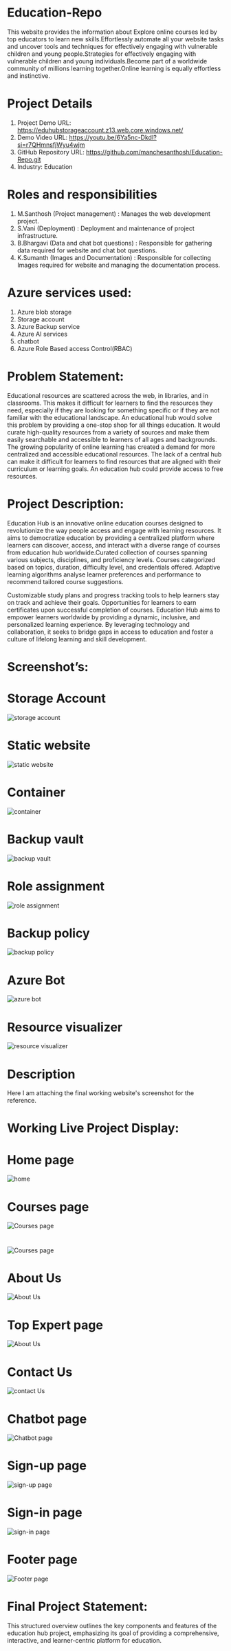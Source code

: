 # Education-Repo

This website provides the information about Explore online courses led by top educators to learn new skills.Effortlessly automate all your website tasks and uncover tools and techniques for effectively engaging with vulnerable children and young people.Strategies for effectively engaging with vulnerable children and young individuals.Become part of a worldwide community of millions learning together.Online learning is equally effortless and instinctive.

# Project Details
1. Project Demo URL: https://eduhubstorageaccount.z13.web.core.windows.net/
2. Demo Video URL: https://youtu.be/6Ya5nc-DkdI?si=r7QHmnsfjWyu4wjm
3. GitHub Repository URL: https://github.com/manchesanthosh/Education-Repo.git
4. Industry: Education
   
# Roles and responsibilities
1. M.Santhosh (Project management) : Manages the web development project.
2. S.Vani (Deployment) : Deployment and maintenance of project infrastructure.
3. B.Bhargavi (Data and chat bot questions) : Responsible for gathering data required for website and chat bot questions.
4. K.Sumanth (Images and Documentation) : Responsible for collecting Images required for website and managing the documentation process.
# Azure services used:
1. Azure blob storage
2. Storage account
3. Azure Backup service
4. Azure AI services
5. chatbot
6. Azure Role Based access Control(RBAC)
# Problem Statement:
Educational resources are scattered across the web, in libraries, and in classrooms. This makes it difficult for learners to find the resources they need, especially if they are looking for something specific or if they are not familiar with the educational landscape. An educational hub would solve this problem by providing a one-stop shop for all things education. It would curate high-quality resources from a variety of sources and make them easily searchable and accessible to learners of all ages and backgrounds.
The growing popularity of online learning has created a demand for more centralized and accessible educational resources. The lack of a central hub can make it difficult for learners to find resources that are aligned with their curriculum or learning goals.  An education hub could provide access to free resources.

# Project Description:
Education Hub is an innovative online education courses designed to revolutionize the way people access and engage with learning resources. It aims to democratize education by providing a centralized platform where learners can discover, access, and interact with a diverse range of courses from education hub worldwide.Curated collection of courses spanning various subjects, disciplines, and proficiency levels. Courses categorized based on topics, duration, difficulty level, and credentials offered. Adaptive learning algorithms analyse learner preferences and performance to recommend tailored course suggestions. 

Customizable study plans and progress tracking tools to help learners stay on track and achieve their goals. Opportunities for learners to earn certificates upon successful completion of courses. Education Hub aims to empower learners worldwide by providing a dynamic, inclusive, and personalized learning experience. By leveraging technology and collaboration, it seeks to bridge gaps in access to education and foster a culture of lifelong learning and skill development.


# Screenshot’s:
# Storage Account
![storage account](https://manchesanthosh.github.io/Education-Hub/storage.png)

# Static website
![static website](https://manchesanthosh.github.io/Education-Hub/staticwebsite.png.png)

# Container
![container](https://manchesanthosh.github.io/Education-Hub/container.png)

# Backup vault
![backup vault](https://manchesanthosh.github.io/Education-Hub/Backupvault.png)

# Role assignment
![role assignment](https://manchesanthosh.github.io/Education-Hub/Role%20Assignment.png)

# Backup policy
![backup policy](https://manchesanthosh.github.io/Education-Hub/Backup%20Policy.png)

# Azure Bot
![azure bot](https://manchesanthosh.github.io/Education-Hub/Azure%20Bot.png)

# Resource visualizer
![resource visualizer](https://manchesanthosh.github.io/Education-Hub/resourcevisualizer.png)

# Description
Here I am attaching the final working website's screenshot for the reference.

# Working Live Project Display:
# Home page
![home](https://manchesanthosh.github.io/Education-Hub/Homepage.png)

# Courses page
![Courses page](https://manchesanthosh.github.io/Education-Hub/courses.png)

#
![Courses page](https://manchesanthosh.github.io/Education-Hub/course1.png)

# About Us
![About Us](https://manchesanthosh.github.io/Education-Hub/Aboutus.png)

# Top Expert page
![About Us](https://manchesanthosh.github.io/Education-Hub/topexperts.png)

# Contact Us
![contact Us](https://manchesanthosh.github.io/Education-Hub/Contactus.png)

# Chatbot page
![Chatbot page](https://manchesanthosh.github.io/Education-Hub/chatbot.png)

# Sign-up page 
![sign-up page](https://manchesanthosh.github.io/Education-Hub/Sign-up.png)

# Sign-in page 
![sign-in page](https://manchesanthosh.github.io/Education-Hub/Sign-in.png)

# Footer page
![Footer page](https://manchesanthosh.github.io/Education-Hub/footer.png)


# Final Project Statement:
This structured overview outlines the key components and features of the education hub project, emphasizing its goal of providing a comprehensive, interactive, and learner-centric platform for education.

